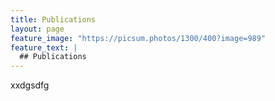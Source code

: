 ```yaml
---
title: Publications
layout: page
feature_image: "https://picsum.photos/1300/400?image=989"
feature_text: |
  ## Publications
---
```



xxdgsdfg
